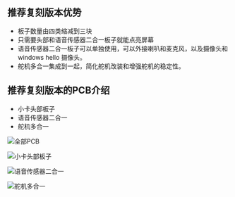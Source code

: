 ## 推荐复刻版本优势
+ 板子数量由四类缩减到三块
+ 只需要头部和语音传感器二合一板子就能点亮屏幕
+ 语音传感器二合一板子可以单独使用，可以外接喇叭和麦克风，以及摄像头和windows hello 摄像头。
+ 舵机多合一集成到一起，简化舵机改装和增强舵机的稳定性。


## 推荐复刻版本的PCB介绍
+ 小卡头部板子
+ 语音传感器二合一
+ 舵机多合一

![全部PCB](/all-pcb.jpg)


![小卡头部板子](/head.jpg)

![语音传感器二合一](/voice.jpg)

![舵机多合一](/voice.jpg)
